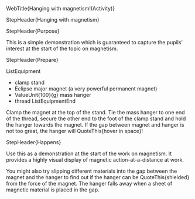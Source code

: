 WebTitle{Hanging with magnetism!(Activity)}

StepHeader{Hanging with magnetism}

StepHeader{Purpose}

This is a simple demonstration which is guaranteed to capture the pupils' interest at the start of the topic on magnetism.

StepHeader{Prepare}

ListEquipment
- clamp stand
- Eclipse major magnet (a very powerful permanent magnet)
- ValueUnit{100}{g} mass hanger
- thread
ListEquipmentEnd

Clamp the magnet at the top of the stand. Tie the mass hanger to one end of the thread, secure the other end to the foot of the clamp stand and hold the hanger towards the magnet. If the gap between magnet and hanger is not too great, the hanger will QuoteThis{hover in space}!

StepHeader{Happens}

Use this as a demonstration at the start of the work on magnetism. It provides a highly visual display of magnetic action-at-a-distance at work.

You might also try slipping different materials into the gap between the magnet and the hanger to find out if the hanger can be QuoteThis{shielded} from the force of the magnet. The hanger falls away when a sheet of magnetic material is placed in the gap.

